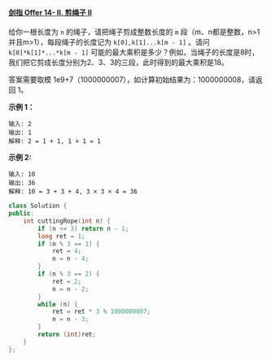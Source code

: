#### [剑指 Offer 14- II. 剪绳子 II](https://leetcode-cn.com/problems/jian-sheng-zi-ii-lcof/)

给你一根长度为 `n` 的绳子，请把绳子剪成整数长度的 `m` 段（m、n都是整数，n>1并且m>1），每段绳子的长度记为 `k[0],k[1]...k[m - 1]` 。请问 `k[0]*k[1]*...*k[m - 1]` 可能的最大乘积是多少？例如，当绳子的长度是8时，我们把它剪成长度分别为2、3、3的三段，此时得到的最大乘积是18。

答案需要取模 1e9+7（1000000007），如计算初始结果为：1000000008，请返回 1。

 

**示例 1：**

```
输入: 2
输出: 1
解释: 2 = 1 + 1, 1 × 1 = 1
```

**示例 2:**

```
输入: 10
输出: 36
解释: 10 = 3 + 3 + 4, 3 × 3 × 4 = 36
```

 

```C++
class Solution {
public:
    int cuttingRope(int n) {       
        if (n <= 3) return n - 1;
        long ret = 1;
        if (n % 3 == 1) {
            ret = 4;
            n = n - 4;
        }
        if (n % 3 == 2) {
            ret = 2;
            n = n - 2;
        }
        while (n) {
            ret = ret * 3 % 1000000007;            
            n = n - 3;
        }
        return (int)ret;
    }
};
```

